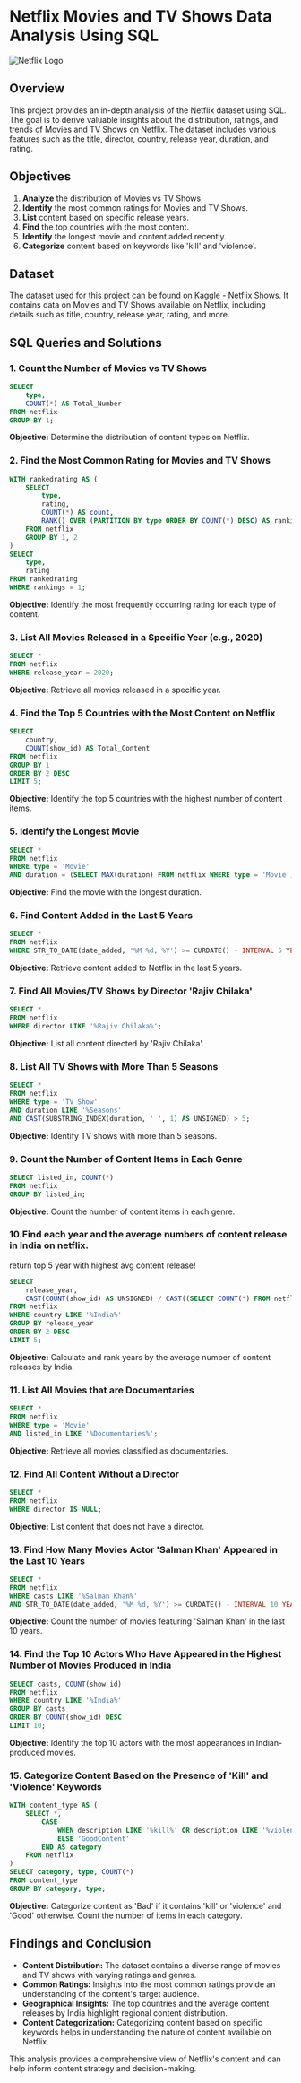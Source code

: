 # Netflix Movies and TV Shows Data Analysis Using SQL

![Netflix Logo](https://upload.wikimedia.org/wikipedia/commons/0/08/Netflix_2015_logo.svg)

## Overview
This project provides an in-depth analysis of the Netflix dataset using SQL. The goal is to derive valuable insights about the distribution, ratings, and trends of Movies and TV Shows on Netflix. The dataset includes various features such as the title, director, country, release year, duration, and rating.

## Objectives

1. **Analyze** the distribution of Movies vs TV Shows.
2. **Identify** the most common ratings for Movies and TV Shows.
3. **List** content based on specific release years.
4. **Find** the top countries with the most content.
5. **Identify** the longest movie and content added recently.
6. **Categorize** content based on keywords like 'kill' and 'violence'.

## Dataset

The dataset used for this project can be found on [Kaggle - Netflix Shows](https://www.kaggle.com/datasets/shivamb/netflix-shows?resource=download). It contains data on Movies and TV Shows available on Netflix, including details such as title, country, release year, rating, and more.

## SQL Queries and Solutions

### 1. Count the Number of Movies vs TV Shows

```sql
SELECT 
    type, 
    COUNT(*) AS Total_Number 
FROM netflix
GROUP BY 1;
```

**Objective:** Determine the distribution of content types on Netflix.

### 2. Find the Most Common Rating for Movies and TV Shows

```sql
WITH rankedrating AS (
    SELECT 
        type, 
        rating, 
        COUNT(*) AS count, 
        RANK() OVER (PARTITION BY type ORDER BY COUNT(*) DESC) AS rankings
    FROM netflix
    GROUP BY 1, 2
)
SELECT 
    type, 
    rating 
FROM rankedrating 
WHERE rankings = 1;
```

**Objective:** Identify the most frequently occurring rating for each type of content.

### 3. List All Movies Released in a Specific Year (e.g., 2020)

```sql
SELECT * 
FROM netflix
WHERE release_year = 2020;
```

**Objective:** Retrieve all movies released in a specific year.

### 4. Find the Top 5 Countries with the Most Content on Netflix

```sql
SELECT 
    country, 
    COUNT(show_id) AS Total_Content
FROM netflix
GROUP BY 1
ORDER BY 2 DESC
LIMIT 5;
```

**Objective:** Identify the top 5 countries with the highest number of content items.

### 5. Identify the Longest Movie

```sql
SELECT * 
FROM netflix
WHERE type = 'Movie'
AND duration = (SELECT MAX(duration) FROM netflix WHERE type = 'Movie');
```

**Objective:** Find the movie with the longest duration.

### 6. Find Content Added in the Last 5 Years

```sql
SELECT *
FROM netflix
WHERE STR_TO_DATE(date_added, '%M %d, %Y') >= CURDATE() - INTERVAL 5 YEAR;
```

**Objective:** Retrieve content added to Netflix in the last 5 years.

### 7. Find All Movies/TV Shows by Director 'Rajiv Chilaka'

```sql
SELECT * 
FROM netflix 
WHERE director LIKE '%Rajiv Chilaka%';
```

**Objective:** List all content directed by 'Rajiv Chilaka'.

### 8. List All TV Shows with More Than 5 Seasons

```sql
SELECT * 
FROM netflix 
WHERE type = 'TV Show' 
AND duration LIKE '%Seasons' 
AND CAST(SUBSTRING_INDEX(duration, ' ', 1) AS UNSIGNED) > 5;
```

**Objective:** Identify TV shows with more than 5 seasons.

### 9. Count the Number of Content Items in Each Genre

```sql
SELECT listed_in, COUNT(*) 
FROM netflix
GROUP BY listed_in;
```

**Objective:** Count the number of content items in each genre.

### 10.Find each year and the average numbers of content release in India on netflix. 
return top 5 year with highest avg content release!

```sql
SELECT 
    release_year, 
    CAST(COUNT(show_id) AS UNSIGNED) / CAST((SELECT COUNT(*) FROM netflix WHERE country LIKE '%India%') AS UNSIGNED) * 100 AS avg_content 
FROM netflix
WHERE country LIKE '%India%'
GROUP BY release_year
ORDER BY 2 DESC
LIMIT 5;
```

**Objective:** Calculate and rank years by the average number of content releases by India.

### 11. List All Movies that are Documentaries

```sql
SELECT * 
FROM netflix 
WHERE type = 'Movie' 
AND listed_in LIKE '%Documentaries%';
```

**Objective:** Retrieve all movies classified as documentaries.

### 12. Find All Content Without a Director

```sql
SELECT * 
FROM netflix
WHERE director IS NULL;
```

**Objective:** List content that does not have a director.

### 13. Find How Many Movies Actor 'Salman Khan' Appeared in the Last 10 Years

```sql
SELECT * 
FROM netflix 
WHERE casts LIKE '%Salman Khan%' 
AND STR_TO_DATE(date_added, '%M %d, %Y') >= CURDATE() - INTERVAL 10 YEAR;
```

**Objective:** Count the number of movies featuring 'Salman Khan' in the last 10 years.

### 14. Find the Top 10 Actors Who Have Appeared in the Highest Number of Movies Produced in India

```sql
SELECT casts, COUNT(show_id) 
FROM netflix
WHERE country LIKE '%India%'
GROUP BY casts
ORDER BY COUNT(show_id) DESC
LIMIT 10;
```

**Objective:** Identify the top 10 actors with the most appearances in Indian-produced movies.

### 15. Categorize Content Based on the Presence of 'Kill' and 'Violence' Keywords

```sql
WITH content_type AS (
    SELECT *,
        CASE 
            WHEN description LIKE '%kill%' OR description LIKE '%violence%' THEN 'BadContent'
            ELSE 'GoodContent'
        END AS category
    FROM netflix
)
SELECT category, type, COUNT(*) 
FROM content_type
GROUP BY category, type;
```

**Objective:** Categorize content as 'Bad' if it contains 'kill' or 'violence' and 'Good' otherwise. Count the number of items in each category.

## Findings and Conclusion

- **Content Distribution:** The dataset contains a diverse range of movies and TV shows with varying ratings and genres.
- **Common Ratings:** Insights into the most common ratings provide an understanding of the content's target audience.
- **Geographical Insights:** The top countries and the average content releases by India highlight regional content distribution.
- **Content Categorization:** Categorizing content based on specific keywords helps in understanding the nature of content available on Netflix.

This analysis provides a comprehensive view of Netflix's content and can help inform content strategy and decision-making.

